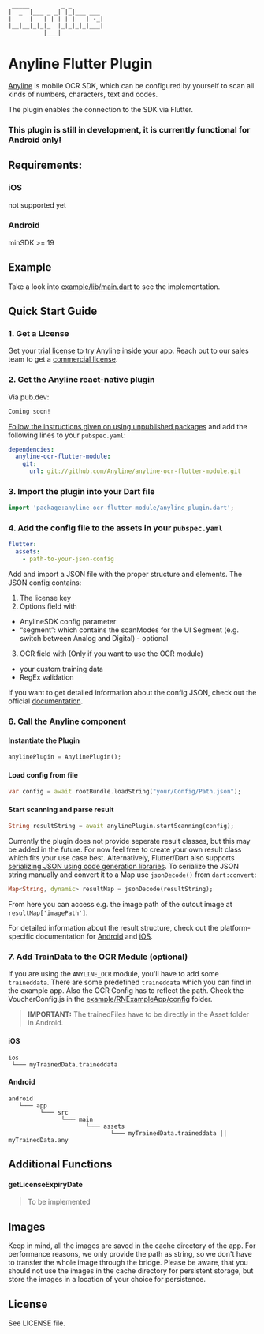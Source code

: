 	 _____         _ _         
	|  _  |___ _ _| |_|___ ___ 
	|     |   | | | | |   | -_|
	|__|__|_|_|_  |_|_|_|_|___|
	          |___|            
	          
# Anyline Flutter Plugin

[Anyline](https://www.anyline.io) is mobile OCR SDK, which can be configured by yourself to scan all kinds of numbers, characters, text and codes. 

The plugin enables the connection to the SDK via Flutter.

### **This plugin is still in development, it is currently functional for Android only!**

## Requirements:

### iOS

not supported yet


### Android 

minSDK >= 19

## Example

Take a look into  [example/lib/main.dart](https://github.com/Anyline/anyline-ocr-flutter-module/blob/058474e8391b35c75e39924ef42236ed773b182e/example/lib/main.dart#L91) to see the implementation.
	                
## Quick Start Guide

### 1. Get a License
Get your [trial license](https://anyline.com/free-demos/) to try Anyline inside your app. 
Reach out to our sales team to get a [commercial license](https://anyline.com/contact-sales/).

### 2. Get the Anyline react-native plugin

Via pub.dev:

```bash
Coming soon!
``` 

[Follow the instructions given on using unpublished packages](https://flutter.dev/docs/development/packages-and-plugins/using-packages#dependencies-on-unpublished-packages) and add the following lines to your `pubspec.yaml`:

```yaml
dependencies:
  anyline-ocr-flutter-module:
    git:
      url: git://github.com/Anyline/anyline-ocr-flutter-module.git
```

### 3. Import the plugin into your Dart file
```dart
import 'package:anyline-ocr-flutter-module/anyline_plugin.dart';
```
### 4. Add the config file to the assets in your `pubspec.yaml`
```yaml
flutter:
  assets:
    - path-to-your-json-config
```
Add and import a JSON file with the proper structure and elements. The JSON config contains: 

1. The license key 
2. Options field with
-	AnylineSDK config parameter
-	“segment”: which contains the scanModes for the UI Segment (e.g. switch between Analog and Digital) - optional
3. OCR field with (Only if you want to use the OCR module)
-   your custom training data
-   RegEx validation

If you want to get detailed information about the config JSON, check out the official [documentation](https://documentation.anyline.io/toc/view_configuration/index.html).

### 6. Call the Anyline component 

#### Instantiate the Plugin

```dart
anylinePlugin = AnylinePlugin();
```

#### Load config from file

```dart
var config = await rootBundle.loadString("your/Config/Path.json");
```

#### Start scanning and parse result

```dart
String resultString = await anylinePlugin.startScanning(config);
```

Currently the plugin does not provide seperate result classes, but this may be added in the future. For now feel free to create your own result class which fits your use case best. Alternatively, Flutter/Dart also supports [serializing JSON using code generation libraries](https://flutter.dev/docs/development/data-and-backend/json). To serialize the JSON string manually and convert it to a Map use `jsonDecode()` from `dart:convert`:

```dart
Map<String, dynamic> resultMap = jsonDecode(resultString);
```

From here you can access e.g. the image path of the cutout image at `resultMap['imagePath']`. 

For detailed information about the result structure, check out the platform-specific documentation for [Android](https://documentation.anyline.com/api/android/index.html) and [iOS](https://documentation.anyline.com/api/ios/index.html).


### 7. Add TrainData to the OCR Module (optional) 
If you are using the `ANYLINE_OCR` module, you'll have to add some `traineddata`. There are some predefined `traineddata` which
you can find in the example app. Also the OCR Config has to reflect the path. Check the VoucherConfig.js in the [example/RNExampleApp/config](https://github.com/Anyline/anyline-ocr-react-native-module/tree/master/example/RNExampleApp/config) folder.

> __IMPORTANT:__ The trainedFiles have to be directly in the Asset folder in Android.

#### iOS
```
ios   
 └─── myTrainedData.traineddata
```

#### Android
```
android   
   └─── app
         └─── src
               └─── main
                      └─── assets
                             └─── myTrainedData.traineddata || myTrainedData.any
```


## Additional Functions

#### getLicenseExpiryDate

> To be implemented


## Images

Keep in mind, all the images are saved in the cache directory of the app. For performance reasons, we only provide the 
path as string, so we don't have to transfer the whole image through the bridge. Please be aware,  that you should not 
use the images in the cache directory for persistent storage, but store the images in a location of your choice for persistence. 

## License

See LICENSE file.
